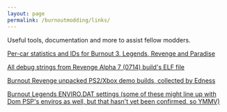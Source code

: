 ```yaml
---
layout: page
permalink: /burnoutmodding/links/
---
```


Useful tools, documentation and more to assist fellow modders.

[Per-car statistics and IDs for Burnout 3, Legends, Revenge and Paradise](https://drive.google.com/drive/u/0/folders/1mqYJZ5Izm98jTETJm8t7VskyEUgkaY9J)

[All debug strings from Revenge Alpha 7 (0714) build's ELF file](https://cdn.discordapp.com/attachments/536574250471915556/752618840143167569/Rev0714_strings.7z)

[Burnout Revenge unpacked PS2/Xbox demo builds, collected by Edness](https://drive.google.com/drive/u/1/folders/1qQCUy49KUjEZ3pnZce2m-6SlTzL1TOSN)

[Burnout Legends ENVIRO.DAT settings (some of these might line up with Dom PSP's enviros as well, but that hasn't yet been confirmed, so YMMV)](https://docs.google.com/spreadsheets/d/1G3OunZyHxYLXcWNvVQm3acRHK-dgIYBniFkqIu-Tl_Y/edit#gid=0)